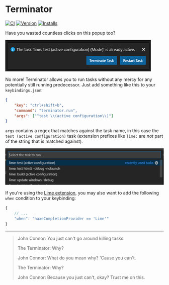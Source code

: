 # Terminator
[![CI](https://img.shields.io/github/workflow/status/vshaxe/vscode-terminator/CI.svg?logo=github)](https://github.com/vshaxe/vscode-terminator/actions?query=workflow%3ACI) [![Version](https://vsmarketplacebadge.apphb.com/version-short/vshaxe.terminator.svg)](https://marketplace.visualstudio.com/items?itemName=vshaxe.terminator) [![Installs](https://vsmarketplacebadge.apphb.com/installs-short/vshaxe.terminator.svg)](https://marketplace.visualstudio.com/items?itemName=vshaxe.terminator)

Have you wasted countless clicks on this popup too?

![](images/popup.png)

No more! Terminator allows you to run tasks without any mercy for any potentially still running predecessor. Just add something like this to your `keybindings.json`:

```json
{
	"key": "ctrl+shift+b",
	"command": "terminator.run",
	"args": ["^test \\(active configuration\\)"]
}
```

`args` contains a regex that matches against the task name, in this case the `test (active configuration)` task (extension prefixes like `lime:` are _not_ part of the string that is matched against).

![](images/tasks.png)

If you're using the [Lime extension](https://marketplace.visualstudio.com/items?itemName=openfl.lime-vscode-extension), you may also want to add the following `when` condition to your keybinding:

```js
{
	// ...
	"when": "haxeCompletionProvider == 'Lime'"
}
```
______

>John Connor: You just can't go around killing tasks.
>
>The Terminator: Why?
>
>John Connor: What do you mean why? 'Cause you can't.
>
>The Terminator: Why?
>
>John Connor: Because you just can't, okay? Trust me on this.